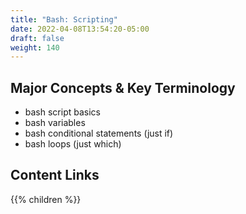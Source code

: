 ```yaml
---
title: "Bash: Scripting"
date: 2022-04-08T13:54:20-05:00
draft: false
weight: 140
---
```


## Major Concepts & Key Terminology

- bash script basics
- bash variables
- bash conditional statements (just if)
- bash loops (just which)

## Content Links

{{% children %}}
